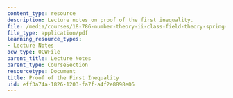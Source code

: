 ```yaml
---
content_type: resource
description: Lecture notes on proof of the first inequality.
file: /media/courses/18-786-number-theory-ii-class-field-theory-spring-2016/eff3a74a18261203fa7fa4f2e8898e06_MIT18_786S16_lec20.pdf
file_type: application/pdf
learning_resource_types:
- Lecture Notes
ocw_type: OCWFile
parent_title: Lecture Notes
parent_type: CourseSection
resourcetype: Document
title: Proof of the First Inequality
uid: eff3a74a-1826-1203-fa7f-a4f2e8898e06
---
```


